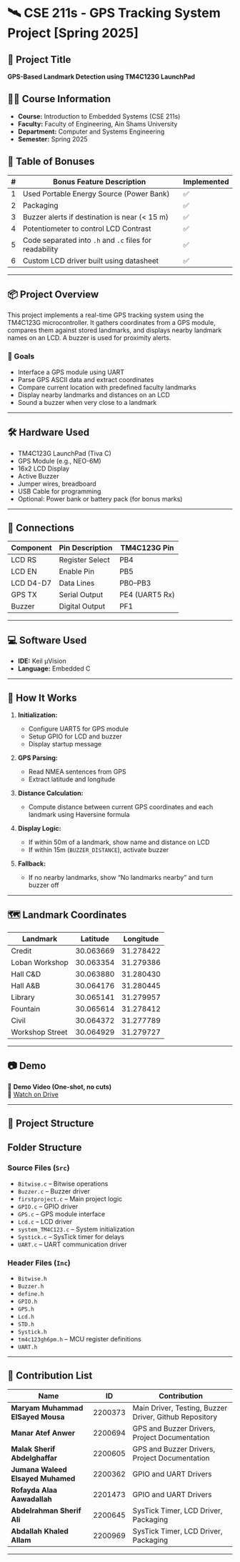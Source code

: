 # 🛰️ CSE 211s - GPS Tracking System Project [Spring 2025]

## 📍 Project Title
**GPS-Based Landmark Detection using TM4C123G LaunchPad**

## 🧑‍🏫 Course Information
- **Course:** Introduction to Embedded Systems (CSE 211s)
- **Faculty:** Faculty of Engineering, Ain Shams University
- **Department:** Computer and Systems Engineering
- **Semester:** Spring 2025

## 🧩 Table of Bonuses

| # | Bonus Feature Description | Implemented |
|---|----------------------------|-------------|
| 1 | Used Portable Energy Source (Power Bank) | ✅ |
| 2 | Packaging | ✅ |
| 3 | Buzzer alerts if destination is near (< 15 m) | ✅ |
| 4 | Potentiometer to control LCD Contrast | ✅ |
| 5 | Code separated into `.h` and `.c` files for readability | ✅ |
| 6 | Custom LCD driver built using datasheet | ✅ |

---

## 📦 Project Overview

This project implements a real-time GPS tracking system using the TM4C123G microcontroller. It gathers coordinates from a GPS module, compares them against stored landmarks, and displays nearby landmark names on an LCD. A buzzer is used for proximity alerts.

### 🎯 Goals
- Interface a GPS module using UART
- Parse GPS ASCII data and extract coordinates
- Compare current location with predefined faculty landmarks
- Display nearby landmarks and distances on an LCD
- Sound a buzzer when very close to a landmark

---

## 🛠️ Hardware Used
- TM4C123G LaunchPad (Tiva C)
- GPS Module (e.g., NEO-6M)
- 16x2 LCD Display
- Active Buzzer
- Jumper wires, breadboard
- USB Cable for programming
- Optional: Power bank or battery pack (for bonus marks)

---

## 🔌 Connections
| **Component** | **Pin Description** | **TM4C123G Pin** |
|---------------|----------------------|------------------|
| LCD RS        | Register Select       | PB4              |
| LCD EN        | Enable Pin            | PB5              |
| LCD D4-D7     | Data Lines            | PB0–PB3          |
| GPS TX        | Serial Output         | PE4 (UART5 Rx)   |
| Buzzer        | Digital Output        | PF1              |

---

## 💻 Software Used
- **IDE:** Keil µVision
- **Language:** Embedded C

---

## 🧮 How It Works

1. **Initialization:**
   - Configure UART5 for GPS module
   - Setup GPIO for LCD and buzzer
   - Display startup message

2. **GPS Parsing:**
   - Read NMEA sentences from GPS
   - Extract latitude and longitude

3. **Distance Calculation:**
   - Compute distance between current GPS coordinates and each landmark using Haversine formula

4. **Display Logic:**
   - If within 50m of a landmark, show name and distance on LCD
   - If within 15m (`BUZZER_DISTANCE`), activate buzzer

5. **Fallback:**
   - If no nearby landmarks, show “No landmarks nearby” and turn buzzer off

---

## 🗺️ Landmark Coordinates

| **Landmark**        | **Latitude**   | **Longitude**  |
|---------------------|----------------|----------------|
| Credit              | 30.063669      | 31.278422      |
| Loban Workshop      | 30.063354      | 31.279386      |
| Hall C&D            | 30.063880      | 31.280430      |
| Hall A&B            | 30.064176      | 31.280445      |
| Library             | 30.065141      | 31.279957      |
| Fountain            | 30.065614      | 31.278412      |
| Civil               | 30.064372      | 31.277789      |
| Workshop Street     | 30.064929      | 31.279727      |

---

## 📷 Demo

🎥 **Demo Video (One-shot, no cuts)**  
📎 [Watch on Drive](https://drive.google.com/drive/folders/1dnURdzcUv93dDKmu0cbW_O_x28QXpHPa)

---

## 📂 Project Structure
## Folder Structure

### Source Files (`Src`)
- `Bitwise.c` – Bitwise operations
- `Buzzer.c` – Buzzer driver
- `firstproject.c` – Main project logic
- `GPIO.c` – GPIO driver
- `GPS.c` – GPS module interface
- `Lcd.c` – LCD driver
- `system_TM4C123.c` – System initialization
- `Systick.c` – SysTick timer for delays
- `UART.c` – UART communication driver

### Header Files (`Inc`)
- `Bitwise.h`
- `Buzzer.h`
- `define.h`
- `GPIO.h`
- `GPS.h`
- `Lcd.h`
- `STD.h`
- `Systick.h`
- `tm4c123gh6pm.h` – MCU register definitions
- `UART.h`

---
## 👥 Contribution List

| Name | ID | Contribution |
|------|----|--------------|
| **Maryam Muhammad ElSayed Mousa** | 2200373 | Main Driver, Testing, Buzzer Driver, Github Repository |
| **Manar Atef Anwer** | 2200694 | GPS and Buzzer Drivers, Project Documentation |
| **Malak Sherif Abdelghaffar** | 2200605 | GPS and Buzzer Drivers, Project Documentation |
| **Jumana Waleed Elsayed Muhamed** | 2200362 | GPIO and UART Drivers |
| **Rofayda Alaa Aawadallah** | 2201473 | GPIO and UART Drivers |
| **Abdelrahman Sherif Ali** | 2200645 | SysTick Timer, LCD Driver,  Packaging |
| **Abdallah Khaled Allam** | 2200969 | SysTick Timer, LCD Driver,  Packaging |

---


